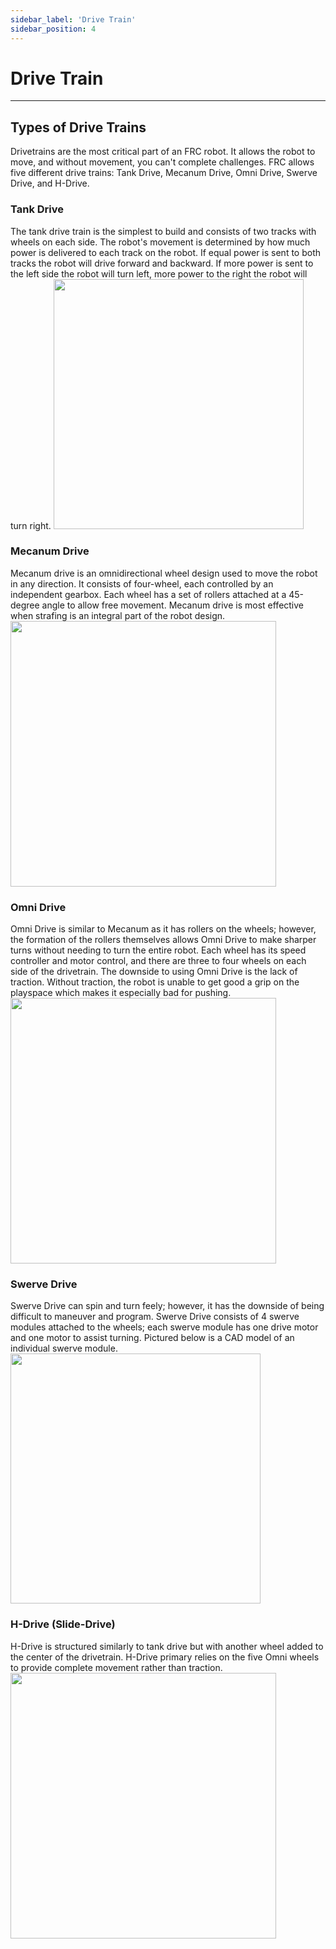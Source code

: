 ```yaml
---
sidebar_label: 'Drive Train'
sidebar_position: 4
---
```


# Drive Train
---

## Types of Drive Trains
Drivetrains are the most critical part of an FRC robot. It allows the robot to move, and without movement, you can't complete challenges. FRC allows five different drive trains: Tank Drive, Mecanum Drive, Omni Drive, Swerve Drive, and H-Drive.

### Tank Drive
 The tank drive train is the simplest to build and consists of two tracks with wheels on each side. The robot's movement is determined by how much power is delivered to each track on the robot. If equal power is sent to both tracks the robot will drive forward and backward. If more power is sent to the left side the robot will turn left, more power to the right the robot will turn right.
 <img src="/img/electrical/tankdrive.png" width="400"/>

### Mecanum Drive
Mecanum drive is an omnidirectional wheel design used to move the robot in any direction. It consists of four-wheel, each controlled by an independent gearbox. Each wheel has a set of rollers attached at a 45-degree angle to allow free movement. Mecanum drive is most effective when strafing is an integral part of the robot design.
<img src="/img/electrical/mecanum.png" width="425"/>

### Omni Drive
Omni Drive is similar to Mecanum as it has rollers on the wheels; however, the formation of the rollers themselves allows Omni Drive to make sharper turns without needing to turn the entire robot. Each wheel has its speed controller and motor control, and there are three to four wheels on each side of the drivetrain. The downside to using Omni Drive is the lack of traction. Without traction, the robot is unable to get good a grip on the playspace which makes it especially bad for pushing.
<img src="/img/electrical/omnidrive.png" width="425"/>

### Swerve Drive
Swerve Drive can spin and turn feely; however, it has the downside of being difficult to maneuver and program. Swerve Drive consists of 4 swerve modules attached to the wheels; each swerve module has one drive motor and one motor to assist turning.  Pictured below is a CAD model of an individual swerve module.
 <img src="/img/electrical/swervedrive.png" width="400"/>

### H-Drive (Slide-Drive)
H-Drive is structured similarly to tank drive but with another wheel added to the center of the drivetrain. H-Drive primary relies on the five Omni wheels to provide complete movement rather than traction. 
<img src="/img/electrical/hdrive.png" width="425"/>

